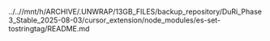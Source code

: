 ../..//mnt/h/ARCHIVE/.UNWRAP/13GB_FILES/backup_repository/DuRi_Phase3_Stable_2025-08-03/cursor_extension/node_modules/es-set-tostringtag/README.md